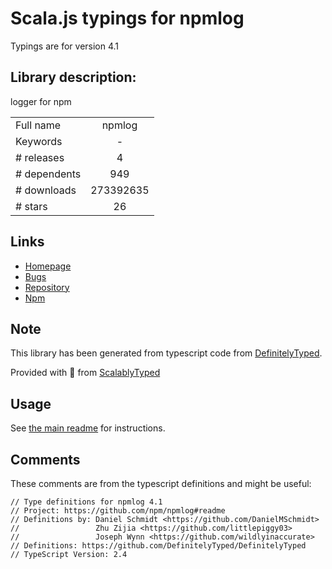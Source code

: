 
# Scala.js typings for npmlog

Typings are for version 4.1

## Library description:
logger for npm

|                    |                 |
| ------------------ | :-------------: |
| Full name          | npmlog |
| Keywords           | - |
| # releases         | 4 |
| # dependents       | 949 |
| # downloads        | 273392635 |
| # stars            | 26 |

## Links
- [Homepage](https://github.com/npm/npmlog#readme)
- [Bugs](https://github.com/npm/npmlog/issues)
- [Repository](https://github.com/npm/npmlog)
- [Npm](https://www.npmjs.com/package/npmlog)
    


## Note
This library has been generated from typescript code from [DefinitelyTyped](https://definitelytyped.org).

Provided with :purple_heart: from [ScalablyTyped](https://github.com/oyvindberg/ScalablyTyped)

## Usage
See [the main readme](../../readme.md) for instructions.

## Comments

These comments are from the typescript definitions and might be useful:
```
// Type definitions for npmlog 4.1
// Project: https://github.com/npm/npmlog#readme
// Definitions by: Daniel Schmidt <https://github.com/DanielMSchmidt>
//                 Zhu Zijia <https://github.com/littlepiggy03>
//                 Joseph Wynn <https://github.com/wildlyinaccurate>
// Definitions: https://github.com/DefinitelyTyped/DefinitelyTyped
// TypeScript Version: 2.4

```


